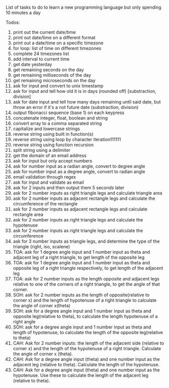 List of tasks to do to learn a 
new programming language 
but only spending 10 minutes a day

Todos:
1. print out the current date/time
2. print out date/time on a different format
3. print out a date/time on a specific timezone
4. for loop: list of time on different timezones
5. complete 24 timezones list
6. add interval to current time
7. get date yesterday
8. get remaining seconds on the day
9. get remaining milliseconds of the day
10. get remaining microseconds on the day
11. ask for input and convert to unix timestamp
12. ask for input and tell how old it is in days (rounded off) [substraction, division]
13. ask for date input and tell how many days remaining until said date, but throw an error if it's a not future date (substraction, division)
14. output fibonacci sequence (base 1) on each keypress
15. concatenate integer, float, boolean and string
16. convert array to a comma separated string
17. capitalize and lowercase strings
18. reverse string using built in function(s)
19. reverse string using loop by character iteration111111
20. reverse string using function recursion
21. split string using a delimiter
22. get the domain of an email address
23. ask for input but only accept numbers
24. ask for number input as a radian angle, convert to degree angle
25. ask for number input as a degree angle, convert to radian angle
26. email validation through regex
27. ask for input and validate as email
28. ask for 2 inputs and then output them 5 seconds later
29. ask for 2 number inputs as right triangle legs and calculate triangle area
30. ask for 2 number inputs as adjacent rectangle legs and calculate the circumference of the rectangle
31. ask for 2 number inputs as adjacent rectangle legs and calculate rectangle area
32. ask for 2 number inputs as right triangle legs and calculate the hypotenuse
33. ask for 2 number inputs as right triangle legs and calculate the circumference
34.  ask for 3 number inputs as triangle legs, and determine the type of the triangle (right, iso, scalene)
35.  TOA: ask for 1 degree angle input and 1 number input as theta and adjacent leg of a right triangle, to get length of the opposite leg
36.  TOA: ask for 1 degree angle input and 1 number input as theta and opposite leg of a right triangle respectively, to get length of the adjacent leg
37. TOA: ask for 2 number inputs as the length opposite and adjacent legs relative to one of the corners of a right triangle, to get the angle of that corner.
38. SOH: ask for 2 number inputs as the length of opposite(relative to corner x) and the length of hypotenuse of a right triangle to calculate the angle of corner x(theta)
39. SOH: ask for a degree angle input and 1 number input as theta and opposite leg(relative to theta), to calculate the length hypotenuse of a right angle
40. SOH: ask for a degree angle input and 1 number input as theta and length of hypotenuse, to calculate the length of the opposite leg(relative to theta)
41. CAH: Ask for 2 number inputs: the length of the adjacent side (relative to corner x) and the length of the hypotenuse of a right triangle. Calculate the angle of corner x (theta).
42. CAH: Ask for a degree angle input (theta) and one number input as the adjacent leg (relative to theta). Calculate the length of the hypotenuse.
43. CAH: Ask for a degree angle input (theta) and one number input as the hypotenuse. Use these to calculate the length of the adjacent leg (relative to theta).


